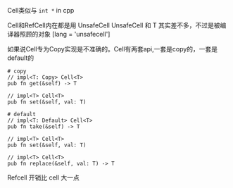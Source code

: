 Cell类似与 `int *`  in cpp

Cell和RefCell内在都是用 UnsafeCell
UnsafeCell<T> 和 T 其实差不多，不过是被编译器照顾的对象 [lang = 'unsafecell']

如果说Cell专为Copy实现是不准确的。Cell有两套api,一套是copy的，一套是default的

```
# copy
// impl<T: Copy> Cell<T>
pub fn get(&self) -> T

// impl<T> Cell<T>
pub fn set(&self, val: T)
```

```
# default
// impl<T: Default> Cell<T>
pub fn take(&self) -> T

// impl<T> Cell<T>
pub fn set(&self, val: T)

// impl<T> Cell<T>
pub fn replace(&self, val: T) -> T
```

Refcell 开销比 cell 大一点

